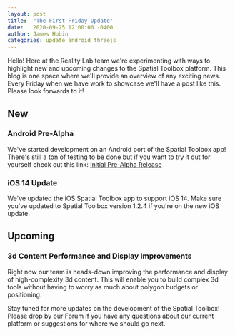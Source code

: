 ```yaml
---
layout: post
title:  "The First Friday Update"
date:   2020-09-25 12:00:00 -0400
author: James Hobin
categories: update android threejs
---
```


Hello! Here at the Reality Lab team we're experimenting with ways to highlight
new and upcoming changes to the Spatial Toolbox platform. This blog is one
space where we'll provide an overview of any exciting news. Every Friday when
we have work to showcase we'll have a post like this. Please look forwards to
it!

## New

### Android Pre-Alpha

We've started development on an Android port of the Spatial Toolbox app!
There's still a ton of testing to be done but if you want to try it out for
yourself check out this link:
[Initial Pre-Alpha Release](https://github.com/hobinjk-ptc/RealityEditorCordova/releases/tag/v0.0.1)

### iOS 14 Update

We've updated the iOS Spatial Toolbox app to support iOS 14. Make sure you've
updated to Spatial Toolbox version 1.2.4 if you're on the new iOS update.

## Upcoming

### 3d Content Performance and Display Improvements

Right now our team is heads-down improving the performance and display of
high-complexity 3d content. This will enable you to build complex 3d tools
without having to worry as much about polygon budgets or positioning.

Stay tuned for more updates on the development of the Spatial Toolbox! Please
drop by our [Forum](https://forum.spatialtoolbox.vuforia.com/) if you have any
questions about our current platform or suggestions for where we should go
next.

